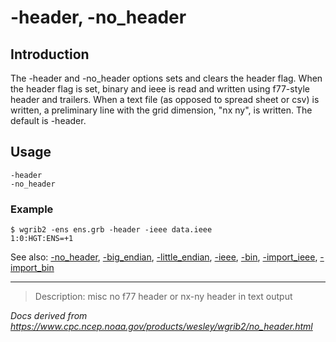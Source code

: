 # -header, -no_header

## Introduction

The -header and
-no_header options
sets and clears the header flag. When the
header flag is set, binary and ieee is read and written
using f77-style header and trailers.
When a text file (as opposed to spread sheet or csv) is written,
a preliminary line with the grid dimension, "nx ny",
is written. The default is -header.

## Usage

```
-header
-no_header
```

### Example

```
$ wgrib2 -ens ens.grb -header -ieee data.ieee
1:0:HGT:ENS=+1
```

See also:
[-no_header](./header.md),
[-big_endian](./big_endian.md),
[-little_endian](./little_endian.md),
[-ieee](./ieee.md),
[-bin](./bin.md),
[-import_ieee](./import_ieee.md),
[-import_bin](./import_bin.md)

---

> Description: misc no f77 header or nx-ny header in text output

_Docs derived from <https://www.cpc.ncep.noaa.gov/products/wesley/wgrib2/no_header.html>_
